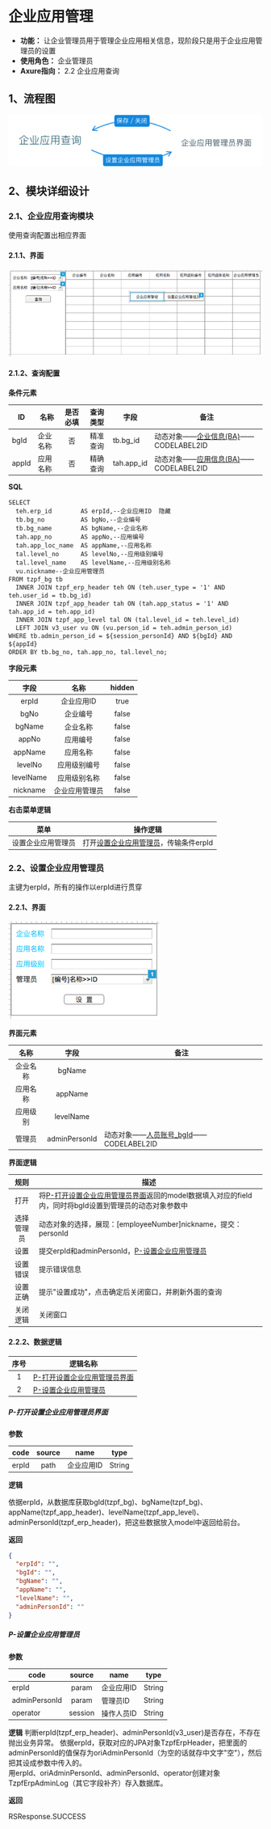 # 企业应用管理
- **功能：** 让企业管理员用于管理企业应用相关信息，现阶段只是用于企业应用管理员的设置
- **使用角色：** 企业管理员
- **Axure指向：** 2.2 企业应用查询

## 1、流程图
![](./img/2/2/企业应用管理流程图.png)

## 2、模块详细设计

### 2.1、企业应用查询模块
使用查询配置出相应界面

#### 2.1.1、界面
![](./img/2/2/企业应用查询界面.png)

#### 2.1.2、查询配置
**条件元素**

|ID|名称|是否必填|查询类型|字段|备注|
|---|---|:-----:|:-----:|---|---|
|bgId|企业名称|否|精准查询|tb.bg_id|动态对象——[企业信息(BA)](dynobj/企业信息(BA).md)——CODELABEL2ID|
|appId|应用名称|否|精确查询|tah.app_id|动态对象——[应用信息(BA)](dynobj/应用信息(BA).md)——CODELABEL2ID|

**SQL**

```
SELECT
  teh.erp_id        AS erpId,--企业应用ID  隐藏
  tb.bg_no          AS bgNo,--企业编号
  tb.bg_name        AS bgName,--企业名称
  tah.app_no        AS appNo,--应用编号
  tah.app_loc_name  AS appName,--应用名称
  tal.level_no      AS levelNo,--应用级别编号
  tal.level_name    AS levelName,--应用级别名称
  vu.nickname--企业应用管理员
FROM tzpf_bg tb
  INNER JOIN tzpf_erp_header teh ON (teh.user_type = '1' AND teh.user_id = tb.bg_id)
  INNER JOIN tzpf_app_header tah ON (tah.app_status = '1' AND tah.app_id = teh.app_id)
  INNER JOIN tzpf_app_level tal ON (tal.level_id = teh.level_id)
  LEFT JOIN v3_user vu ON (vu.person_id = teh.admin_person_id)
WHERE tb.admin_person_id = ${session_personId} AND ${bgId} AND ${appId}
ORDER BY tb.bg_no, tah.app_no, tal.level_no;
```

**字段元素**

|字段|名称|hidden|
|:---:|:---:|:---:|
|erpId|企业应用ID|true|
|bgNo|企业编号|false|
|bgName|企业名称|false|
|appNo|应用编号|false|
|appName|应用名称|false|
|levelNo|应用级别编号|false|
|levelName|应用级别名称|false|
|nickname|企业应用管理员|false|

**右击菜单逻辑**

|菜单|操作逻辑|
|:---:|-----|
|设置企业应用管理员|打开[设置企业应用管理员](#22设置企业应用管理员)，传输条件erpId|

### 2.2、设置企业应用管理员
主键为erpId，所有的操作以erpId进行贯穿

#### 2.2.1、界面
![](./img/2/2/企业应用管理员界面.png)

**界面元素**

|名称|字段|备注|
|:---:|:---:|---|
|企业名称|bgName| |
|应用名称|appName| |
|应用级别|levelName| |
|管理员|adminPersonId|动态对象——[人员账号_bgId](dynobj/人员账号_bgId.md)——CODELABEL2ID|

**界面逻辑**

|规则|描述|
|:---:|---|
|打开|将[P-打开设置企业应用管理员界面](#P-打开设置企业应用管理员界面)返回的model数据填入对应的field内，同时将bgId设置到管理员的动态对象参数中|
|选择管理员|动态对象的选择，展现：[employeeNumber]nickname，提交：personId|
|设置|提交erpId和adminPersonId，[P-设置企业应用管理员](#P-设置企业应用管理员)|
|设置错误|提示错误信息|
|设置正确|提示"设置成功"，点击确定后关闭窗口，并刷新外面的查询|
|关闭逻辑|关闭窗口|

#### 2.2.2、数据逻辑
|序号|逻辑名称|
|:---:|---|
|1|[P-打开设置企业应用管理员界面](#P-打开设置企业应用管理员界面)|
|2|[P-设置企业应用管理员](#P-设置企业应用管理员)|

##### P-打开设置企业应用管理员界面
**参数**

|code|source|name|type|
|---|:---:|---|:---:|
|erpId|path|企业应用ID|String|

**逻辑**

依据erpId，从数据库获取bgId(tzpf_bg)、bgName(tzpf_bg)、appName(tzpf_app_header)、levelName(tzpf_app_level)、
adminPersonId(tzpf_erp_header)，把这些数据放入model中返回给前台。

**返回**

```json
{
  "erpId": "",
  "bgId": "",
  "bgName": "",
  "appName": "",
  "levelName": "",
  "adminPersonId": ""
}
```

##### P-设置企业应用管理员
**参数**

|code|source|name|type|
|---|:---:|---|:---:|
|erpId|param|企业应用ID|String|
|adminPersonId|param|管理员ID|String|
|operator|session|操作人员ID|String|

**逻辑**
判断erpId(tzpf_erp_header)、adminPersonId(v3_user)是否存在，不存在抛出业务异常。
依据erpId，获取对应的JPA对象TzpfErpHeader，把里面的adminPersonId的值保存为oriAdminPersonId（为空的话就存中文字"空"），然后把其设成参数中传入的。  
用erpId、oriAdminPersonId、adminPersonId、operator创建对象TzpfErpAdminLog（其它字段补齐）存入数据库。

**返回**

RSResponse.SUCCESS
